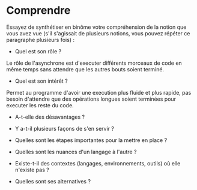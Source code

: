 # Comprendre

Essayez de synthétiser en binôme votre compréhension de la notion que vous avez vue (s'il s'agissait de plusieurs notions, vous pouvez répéter ce paragraphe plusieurs fois) : 

- Quel est son rôle ?

Le rôle de l'asynchrone est d'executer différents morceaux de code en même temps sans attendre que les autres bouts soient terminé.

- Quel est son intérêt ?

Permet au programme d'avoir une execution plus fluide et plus rapide, pas besoin d'attendre que des opérations longues soient terminées pour executer les reste du code.

- A-t-elle des désavantages ?

- Y a-t-il plusieurs façons de s'en servir ? 

- Quelles sont les étapes importantes pour la mettre en place ? 

- Quelles sont les nuances d'un langage à l'autre ? 

- Existe-t-il des contextes (langages, environnements, outils) où elle n'existe pas ? 

- Quelles sont ses alternatives ? 
